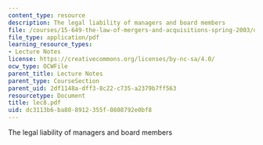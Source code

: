 ```yaml
---
content_type: resource
description: The legal liability of managers and board members
file: /courses/15-649-the-law-of-mergers-and-acquisitions-spring-2003/dc3113b6ba808912355f0808792e0bf8_lec8.pdf
file_type: application/pdf
learning_resource_types:
- Lecture Notes
license: https://creativecommons.org/licenses/by-nc-sa/4.0/
ocw_type: OCWFile
parent_title: Lecture Notes
parent_type: CourseSection
parent_uid: 2df1148a-dff3-8c22-c735-a2379b7ff563
resourcetype: Document
title: lec8.pdf
uid: dc3113b6-ba80-8912-355f-0808792e0bf8
---
```

The legal liability of managers and board members